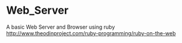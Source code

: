 # Web_Server
A basic Web Server and Browser using ruby
http://www.theodinproject.com/ruby-programming/ruby-on-the-web
